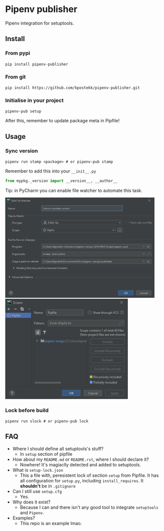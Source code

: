 # Pipenv publisher
Pipenv integration for setuptools.

## Install

### From pypi
```shell
pip install pipenv-publisher
```

### From git
```shell
pip install https://github.com/kpostekk/pipenv-publisher.git
```

### Initialise in your project
```shell
pipenv-pub setup
```
After this, remember to update package meta in Pipfile!

## Usage

### Sync version
```shell
pipenv run stamp <package> # or pipenv-pub stamp 
```

Remember to add this into your `__init__.py`
```python
from mypkg._version import __version__, __author__
```

Tip: in PyCharm you can enable file watcher to automate this task.

<img src="https://raw.githubusercontent.com/kpostekk/pipenv-publisher/main/.github/pycharm64_20210207_193318.png" height="320px"><img src="https://raw.githubusercontent.com/kpostekk/pipenv-publisher/main/.github/pycharm64_20210207_193323.png" height="320px">

### Lock before build
```shell
pipenv run slock # or pipenv-pub lock 
```

## FAQ

- Where I should define all setuptools's stuff?
    - In `setup` section of pipfile
- How about my `README.md` or `README.rst`, where I should declare it?
    - Nowhere! It's magiaclly detected and added to setuptools.
- What is `setup-lock.json`
    - This a file with, peresistent lock of section `setup` from Pipfile. It has all configuration for `setup.py`, including `install_requires`. It **shouldn't** be in `.gitignore`
- Can I still use `setup.cfg`
    - Yes.
- Why does it exist?
    - Because I can and there isn't any good tool to integrate `setuptools` and `Pipenv`.
- Examples?
    - This repo is an example lmao.
